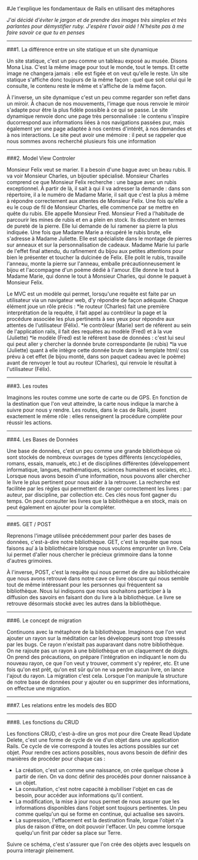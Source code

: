 

#Je t'explique les fondamentaux de Rails en utilisant des métaphores

_J'ai décidé d'éviter le jargon et de prendre des images très simples et très parlantes pour démystifier ruby. J'espère t'avoir aidé ! N'hésite pas à me faire savoir ce que tu en penses_

---

###1. La différence entre un site statique et un site dynamique

Un site statique, c'est un peu comme un tableau exposé au musée. Disons Mona Lisa. C'est la même image pour tout le monde, tout le temps. Et cette image ne changera jamais : elle est figée et on veut qu'elle le reste. Un site statique s'affiche donc toujours de la même façon : quel que soit celui qui le consulte, le contenu reste le même et s'affiche de la même façon.

À l'inverse, un site dynamique c'est un peu comme regarder son reflet dans un miroir. À chacun de nos mouvements, l'image que nous renvoie le miroir s'adapte pour être la plus fidèle possible à ce qui se passe. Le site dynamique renvoie donc une page très personnalisée : le contenu s'inspire ducorrespond aux informations liées à nos navigations passées pur, mais également yer une page adaptée à nos centres d'intérêt, à nos demandes et à nos interactions. Le site peut avoir une mémoire : il peut se rappeler que nous sommes avons recherché plusieurs fois une information

---

###2. Model View Controler

Monsieur Felix veut se marier. Il a besoin d'une bague avec un beau rubis. Il va voir Monsieur Charles, un bijoutier spécialisé.  Monsieur Charles comprend ce que Monsieur Felix recherche : une bague avec un rubis exceptionnel. À partir de là, il sait à qui il va adresser la demande : dans son répertoire, il a le numéro de Madame Marie, il sait que c'est la plus à même à répondre correctement aux attentes de Monsieur Felix. Une fois qu'elle a eu le coup de fil de Monsieur Charles, elle commence par se mettre en quête du rubis. Elle appelle Monsieur Fred. Monsieur Fred a l'habitude de parcourir les mines de rubis et en a plein en stock. Ils discutent en termes de pureté de la pierre. Elle lui demande de lui ramener sa pierre la plus indiquée. Une fois que Madame Marie a récupéré le rubis brute, elle s'adresse à Madame Juliette. Elle est spécialiste dans le montage de pierres sur anneaux et sur la personnalisation de cadeaux. Madame Marie lui parle de l'effet final attendu, du rafinement du bijou aux petites attentions pour bien le présenter et toucher la dulcinée de Felix. Elle polit le rubis, travaille l'anneau, monte la pierre sur l'anneau, emballe précautionneusement le bijou et l'accompagne d'un poème dédié à l'amour. Elle donne le tout à Madame Marie, qui donne le tout à Monsieur Charles, qui donne le paquet à Monsieur Felix.

Le MVC est un modèle qui permet, lorsqu'une requête est faite par un utilisateur via un navigateur web, d'y répondre de façon adéquate. Chaque élément joue un rôle précis : 
*le routeur (Charles) fait une première interprétation de la requête, il fait appel au contrôleur la page et la procédure associée les plus pertinents à ses yeux pour répondre aux attentes de l'utilisateur (Félix).
*le contrôleur (Marie) sert de référent au sein de l'application rails, il fait des requêtes au modèle (Fred) et à la vue (Juliette)
*le modèle (Fred) est le référent base de données : c'est lui seul qui peut aller y chercher la donnée brute correspondante (le rubis)
*la vue (Juliette) quant à elle intègre cette donnée brute dans le template html/ css prévu à cet effet (le bijou monté, dans son paquet cadeau avec le poème) avant de renvoyer le tout au routeur (Charles), qui renvoie le résultat à l'utilisateur (Félix).

___

###3. Les routes

Imaginons les routes comme une sorte de carte ou de GPS. En fonction de la destination que l'on veut atteindre, la carte nous indique la marche à suivre pour nous y rendre. Les routes, dans le cas de Rails, jouent exactement le même rôle : elles renseignent la procédure complète pour réussir les actions.

___

###4. Les Bases de Données

Une base de données, c'est un peu comme une grande bibliothèque où sont stockés de nombreux ouvrages de types différents (encyclopédies, romans, essais, manuels, etc.) et de disciplines différentes (développement informatique, langues, mathématiques, sciences humaines et sociales, etc.). Lorsque nous avons besoin d'une information, nous pouvons aller chercher le livre le plus pertinent pour nous aider à la retrouver. La recherche est facilitée par les règles qui permettent de ranger correctement les livres : par auteur, par discipline, par collection etc. Ces clés nous font gagner du temps. On peut consulter les livres que la bibliothèque a en stock, mais on peut également en ajouter pour la compléter.

___ 

###5. GET / POST

Reprenons l'image utilisée précédemment pour parler des bases de données, c'est-à-dire notre bibliothèque. GET, c'est la requête que nous faisons au/ à la bibliothécaire lorsque nous voulons emprunter un livre. Cela lui permet d'aller nous chercher le précieux grimmoire dans la tonne d'autres grimoires. 

À l'inverse, POST, c'est la requête qui nous permet de dire au bibliothécaire que nous avons retrouvé dans notre cave ce livre obscure qui nous semble tout de même intéressant pour les personnes qui fréquentent sa bibliothèque. Nous lui indiquons que nous souhaitons participer à la diffusion des savoirs en faisant don du livre à la bibliothèque. Le livre se retrouve désormais stocké avec les autres dans la bibliothèque. 

___

###6. Le concept de migration

Continuons avec la métaphore de la bibliothèque. Imaginons que l'on veut ajouter un rayon sur la méditation car les développeurs sont trop stressés par les bugs. Ce rayon n'existait pas auparavant dans notre bibliothèque. On ne rajoute pas un rayon à une bibliothèque en un claquement de doigts. On prend des précautions, on prépare l'intégration en indiquant le nom du nouveau rayon, ce que l'on veut y trouver, comment s'y repérer, etc. Et une fois qu'on est prêt, qu'on est sûr qu'on ne va perdre aucun livre, on lance l'ajout du rayon. La migration c'est cela. Lorsque l'on manipule la structure de notre base de données pour y ajouter ou en supprimer des informations, on effectue une migration.

___

###7. Les relations entre les models des BDD

___

###8. Les fonctions du CRUD

Les fonctions CRUD, c'est-à-dire un gros mot pour dire Create Read Update Delete, c'est une forme de cycle de vie d'un objet dans une application Rails. Ce cycle de vie correspond à toutes les actions possibles sur cet objet. Pour rendre ces actions possibles, nous avons besoin de définir des manières de procéder pour chaque cas :

* La création, c'est un comme une naissance, on crée quelque chose à partir de rien. On va donc définir des procédés pour donner naissance à un objet.
* La consultation, c'est notre capacité à mobiliser l'objet en cas de besoin, pour accéder aux informations qu'il contient.
* La modification, la mise à jour nous permet de nous assurer que les informations disponibles dans l'objet sont toujours pertinentes. Un peu comme quelqu'un qui se forme en continue, qui actualise ses savoirs.
* La supression, l'effacement est la destination finale, lorque l'objet n'a plus de raison d'être, on doit pouvoir l'effacer. Un peu comme lorsque quelqu'un finit par céder sa place sur Terre.

Suivre ce schéma, c'est s'assurer que l'on crée des objets avec lesquels on pourra interagir pleinement.